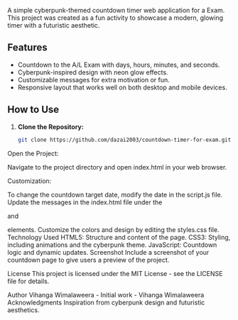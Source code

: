 A simple cyberpunk-themed countdown timer web application for a Exam. This project was created as a fun activity to showcase a modern, glowing timer with a futuristic aesthetic.


## Features

- Countdown to the A/L Exam with days, hours, minutes, and seconds.
- Cyberpunk-inspired design with neon glow effects.
- Customizable messages for extra motivation or fun.
- Responsive layout that works well on both desktop and mobile devices.

## How to Use

1. **Clone the Repository:**

   ```bash
   git clone https://github.com/dazai2003/countdown-timer-for-exam.git
Open the Project:

Navigate to the project directory and open index.html in your web browser.

Customization:

To change the countdown target date, modify the date in the script.js file.
Update the messages in the index.html file under the <p class="subtext"> and <p class="friends-text"> elements.
Customize the colors and design by editing the styles.css file.
Technology Used
HTML5: Structure and content of the page.
CSS3: Styling, including animations and the cyberpunk theme.
JavaScript: Countdown logic and dynamic updates.
Screenshot
Include a screenshot of your countdown page to give users a preview of the project.


License
This project is licensed under the MIT License - see the LICENSE file for details.

Author
Vihanga Wimalaweera - Initial work - Vihanga Wimalaweera
Acknowledgments
Inspiration from cyberpunk design and futuristic aesthetics.
